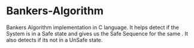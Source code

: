# Bankers-Algorithm
Bankers Algorithm implementation in C language. It helps detect if the System is in a Safe state and gives us the Safe Sequence for the same . It also detects if its not in a UnSafe state. 
